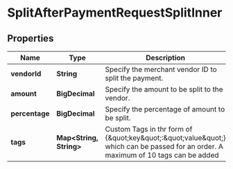 

# SplitAfterPaymentRequestSplitInner


## Properties

| Name | Type | Description | Notes |
|------------ | ------------- | ------------- | -------------|
|**vendorId** | **String** | Specify the merchant vendor ID to split the payment. |  [optional] |
|**amount** | **BigDecimal** | Specify the amount to be split to the vendor. |  [optional] |
|**percentage** | **BigDecimal** | Specify the percentage of amount to be split. |  [optional] |
|**tags** | **Map&lt;String, String&gt;** | Custom Tags in thr form of {\&quot;key\&quot;:\&quot;value\&quot;} which can be passed for an order. A maximum of 10 tags can be added |  [optional] |



